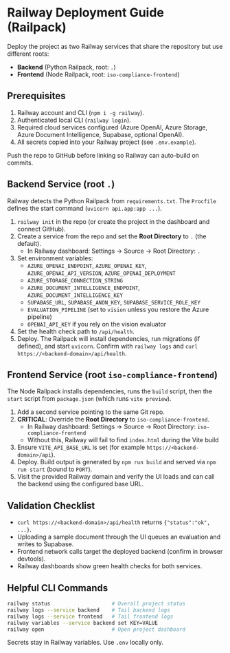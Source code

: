 # Railway Deployment Guide (Railpack)

Deploy the project as two Railway services that share the repository but use different roots:

- **Backend** (Python Railpack, root: `.`)
- **Frontend** (Node Railpack, root: `iso-compliance-frontend`)

## Prerequisites

1. Railway account and CLI (`npm i -g railway`).
2. Authenticated local CLI (`railway login`).
3. Required cloud services configured (Azure OpenAI, Azure Storage, Azure Document Intelligence, Supabase, optional OpenAI).
4. All secrets copied into your Railway project (see `.env.example`).

Push the repo to GitHub before linking so Railway can auto-build on commits.

## Backend Service (root `.`)

Railway detects the Python Railpack from `requirements.txt`. The `Procfile` defines the start command (`uvicorn api.app:app ...`).

1. `railway init` in the repo (or create the project in the dashboard and connect GitHub).
2. Create a service from the repo and set the **Root Directory** to `.` (the default).
   - In Railway dashboard: Settings → Source → Root Directory: `.`
3. Set environment variables:
   - `AZURE_OPENAI_ENDPOINT`, `AZURE_OPENAI_KEY`, `AZURE_OPENAI_API_VERSION`, `AZURE_OPENAI_DEPLOYMENT`
   - `AZURE_STORAGE_CONNECTION_STRING`
   - `AZURE_DOCUMENT_INTELLIGENCE_ENDPOINT`, `AZURE_DOCUMENT_INTELLIGENCE_KEY`
   - `SUPABASE_URL`, `SUPABASE_ANON_KEY`, `SUPABASE_SERVICE_ROLE_KEY`
   - `EVALUATION_PIPELINE` (set to `vision` unless you restore the Azure pipeline)
   - `OPENAI_API_KEY` if you rely on the vision evaluator
4. Set the health check path to `/api/health`.
5. Deploy. The Railpack will install dependencies, run migrations (if defined), and start `uvicorn`. Confirm with `railway logs` and `curl https://<backend-domain>/api/health`.

## Frontend Service (root `iso-compliance-frontend`)

The Node Railpack installs dependencies, runs the `build` script, then the `start` script from `package.json` (which runs `vite preview`).

1. Add a second service pointing to the same Git repo.
2. **CRITICAL**: Override the **Root Directory** to `iso-compliance-frontend`.
   - In Railway dashboard: Settings → Source → Root Directory: `iso-compliance-frontend`
   - Without this, Railway will fail to find `index.html` during the Vite build
3. Ensure `VITE_API_BASE_URL` is set (for example `https://<backend-domain>/api`).
4. Deploy. Build output is generated by `npm run build` and served via `npm run start` (bound to `PORT`).
5. Visit the provided Railway domain and verify the UI loads and can call the backend using the configured base URL.

## Validation Checklist

- `curl https://<backend-domain>/api/health` returns `{"status":"ok", ...}`.
- Uploading a sample document through the UI queues an evaluation and writes to Supabase.
- Frontend network calls target the deployed backend (confirm in browser devtools).
- Railway dashboards show green health checks for both services.

## Helpful CLI Commands

```bash
railway status                    # Overall project status
railway logs --service backend    # Tail backend logs
railway logs --service frontend   # Tail frontend logs
railway variables --service backend set KEY=VALUE
railway open                      # Open project dashboard
```

Secrets stay in Railway variables. Use `.env` locally only.
